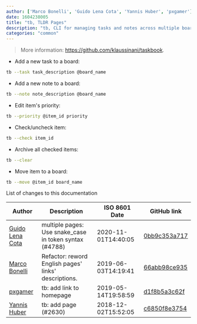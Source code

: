 ```yaml
---
author: ['Marco Bonelli', 'Guido Lena Cota', 'Yannis Huber', 'pxgamer']
date: 1604238005
title: "tb, TLDR Pages"
description: "tb, CLI for managing tasks and notes across multiple boards."
categories: "common"
---
```

> More information: <https://github.com/klaussinani/taskbook>.

- Add a new task to a board:

```bash
tb --task task_description @board_name
```

- Add a new note to a board:

```bash
tb --note note_description @board_name
```

- Edit item's priority:

```bash
tb --priority @item_id priority
```

- Check/uncheck item:

```bash
tb --check item_id
```

- Archive all checked items:

```bash
tb --clear
```

- Move item to a board:

```bash
tb --move @item_id board_name
```
List of changes to this documentation


Author | Description | ISO 8601 Date | GitHub link
------|-----|-----|-----
[Guido Lena Cota](mailto:guido.lenacota@gmail.com) | multiple pages: Use snake_case in token syntax (#4788) | 2020-11-01T14:40:05 | [0bb9c353a717](https://github.com/tldr-pages/tldr/commit/0bb9c353a717513283f8cda8493e5370ca47219a)
[Marco Bonelli](mailto:marco@mebeim.net) | Refactor: reword English pages' links' descriptions. | 2019-06-03T14:19:41 | [66abb98ce935](https://github.com/tldr-pages/tldr/commit/66abb98ce935c0f4516bf30c4d6da72180d5a3ab)
[pxgamer](mailto:owzie123@gmail.com) | tb: add link to homepage | 2019-05-14T19:58:59 | [d1f8b5a3c62f](https://github.com/tldr-pages/tldr/commit/d1f8b5a3c62ff5c92248d6eff17b754b05b88fb1)
[Yannis Huber](mailto:32066446+yannishuber@users.noreply.github.com) | tb: add page (#2630) | 2018-12-02T15:52:05 | [c6850f8e3754](https://github.com/tldr-pages/tldr/commit/c6850f8e375448cd56c9a10a40e0f8667d351b40)

